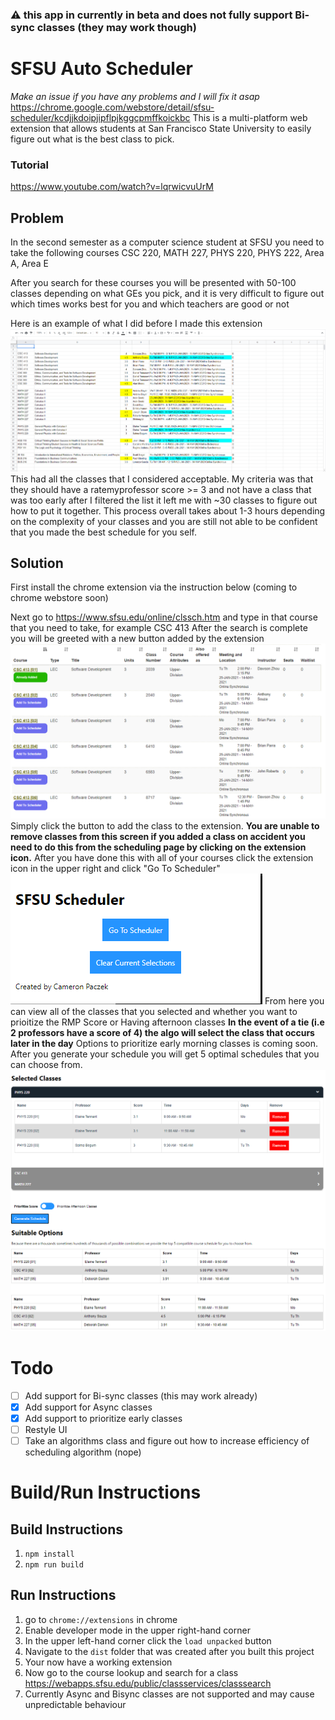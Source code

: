 ### :warning: this app in currently in beta and does not fully support Bi-sync classes (they may work though)
# SFSU Auto Scheduler

_Make an issue if you have any problems and I will fix it asap_
https://chrome.google.com/webstore/detail/sfsu-scheduler/kcdjjkdoipjipflpjkggcpmffkoickbc
This is a multi-platform web extension that allows students at San Francisco State University to easily figure out what is the best class to pick.
### Tutorial 
https://www.youtube.com/watch?v=lqrwicvuUrM


## Problem

In the second semester as a computer science student at SFSU you need to take the following courses
CSC 220, MATH 227, PHYS 220, PHYS 222, Area A, Area E

After you search for these courses you will be presented with 50-100 classes depending on what GEs you pick, and it is very difficult to figure out which times works best for you and which teachers are good or not

Here is an example of what I did before I made this extension
![Spreadsheet of classes](https://raw.githubusercontent.com/Cpaczek/SFSU-Auto-Scheduler/master/readme/1132ef46e379832016ec17d00a515278.png)
This had all the classes that I considered acceptable. My criteria was that they should have a ratemyprofessor score >= 3 and not have a class that was too early after I filtered the list it left me with ~30 classes to figure out how to put it together.
This process overall takes about 1-3 hours depending on the complexity of your classes and you are still not able to be confident that you made the best schedule for you self.

## Solution
First install the chrome extension via the instruction below (coming to chrome webstore soon)

Next go to https://www.sfsu.edu/online/clssch.htm and type in that course that you need to take, for example CSC 413
After the search is complete you will be greeted with a new button added by the extension
![Course Lookup](https://raw.githubusercontent.com/Cpaczek/SFSU-Auto-Scheduler/master/readme/f309a7ebc954ee8afa222dfcb5248690.png)
Simply click the button to add the class to the extension.
**You are unable to remove classes from this screen if you added a class on accident you need to do this from the scheduling page by clicking on the extension icon.** 
After you have done this with all of your courses click the extension icon in the upper right and click "Go To Scheduler"
![Extension popup](https://raw.githubusercontent.com/Cpaczek/SFSU-Auto-Scheduler/master/readme/5c2d36da09b5f54ae397993af0629a59.png)
From here you can view all of the classes that you selected and whether you want to prioitize the RMP Score or Having afternoon classes
**In the event of a tie (i.e 2 professors have a score of 4) the algo will select the class that occurs later in the day**
Options to prioritize early morning classes is coming soon.
After you generate your schedule you will get 5 optimal schedules that you can choose from.
![Generated Schedule](https://raw.githubusercontent.com/Cpaczek/SFSU-Auto-Scheduler/master/readme/009377f25d2e5bfd5733a63ecf4b3506.png)

# Todo
- [ ] Add support for Bi-sync classes (this may work already)
- [x] Add support for Async classes
- [x] Add support to prioritize early classes
- [ ] Restyle UI
- [ ] Take an algorithms class and figure out how to increase efficiency of scheduling algorithm (nope)

# Build/Run Instructions
## Build Instructions
1. `npm install`
2. `npm run build`

## Run Instructions
1. go to `chrome://extensions` in chrome
2. Enable developer mode in the upper right-hand corner
3. In the  upper left-hand corner click the `load unpacked` button
4. Navigate to the `dist` folder that was created after you built this project
5. Your now have a working extension
6. Now go to the course lookup and search for a class https://webapps.sfsu.edu/public/classservices/classsearch 
7. Currently Async and Bisync classes are not supported and may cause unpredictable behaviour
